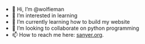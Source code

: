 - 👋 Hi, I’m @wolfieman
- 👀 I’m interested in learning
- 🌱 I’m currently learning how to build my website
- 💞️ I’m looking to collaborate on python programming
- 📫 How to reach me here: [sanyer.org](https://www.sanyer.org).

<!---
wolfieman/wolfieman is a ✨ special ✨ repository because its `README.md` (this file) appears on your GitHub profile.
You can click the Preview link to take a look at your changes.
--->
